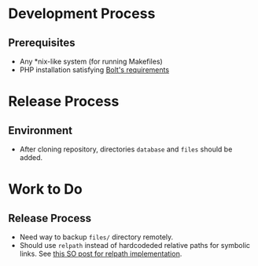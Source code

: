 Development Process
===================

Prerequisites
-------------

* Any *nix-like system (for running Makefiles)
* PHP installation satisfying [Bolt's requirements][bolt-req]

Release Process
===============

Environment
-----------
* After cloning repository, directories `database` and `files` should be added.


Work to Do
==========

Release Process
---------------

* Need way to backup `files/` directory remotely.
* Should use `relpath` instead of hardcodeded relative paths for symbolic links.
  See [this SO post for relpath implementation][so-relpath].



[bolt-req]: https://docs.bolt.cm/3.2/getting-started/requirements
[so-relpath]: http://stackoverflow.com/a/12498485
